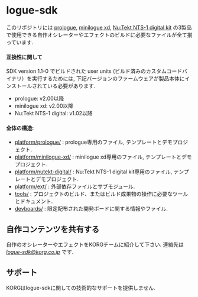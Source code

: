 # logue-sdk 

このリポジトリには [prologue](https://www.korg.com/products/synthesizers/prologue), [minilogue xd](https://www.korg.com/products/synthesizers/minilogue_xd), [Nu:Tekt NTS-1 digital kit](https://www.korg.com/products/synthesizers/nts_1) の3製品で使用できる自作オシレーターやエフェクトのビルドに必要なファイルが全て揃っています.

#### 互換性に関して

SDK version 1.1-0 でビルドされた user units (ビルド済みのカスタムコードバイナリ）を実行するためには, 下記バージョンのファームウェアが製品本体にインストールされている必要があります.

* prologue: v2.00以降
* minilogue xd: v2.00以降
* Nu:Tekt NTS-1 digital: v1.02以降

#### 全体の構造:
* [platform/prologue/](platform/prologue/) : prologue専用のファイル, テンプレートとデモプロジェクト.
* [platform/minilogue-xd/](platform/minilogue-xd/) : minilogue xd専用のファイル, テンプレートとデモプロジェクト.
* [platform/nutekt-digital/](platform/nutekt-digital/) : Nu:Tekt NTS-1 digital kit専用のファイル, テンプレートとデモプロジェクト.
* [platform/ext/](platform/ext/) : 外部依存ファイルとサブモジュール.
* [tools/](tools/) : プロジェクトのビルド、またはビルド成果物の操作に必要なツールとドキュメント.
* [devboards/](devboards/) : 限定配布された開発ボードに関する情報やファイル.

## 自作コンテンツを共有する

自作のオシレーターやエフェクトをKORGチームに紹介して下さい.
連絡先は *logue-sdk@korg.co.jp* です.

## サポート

KORGはlogue-sdkに関しての技術的なサポートを提供しません.

<!-- ## Troubleshooting -->
